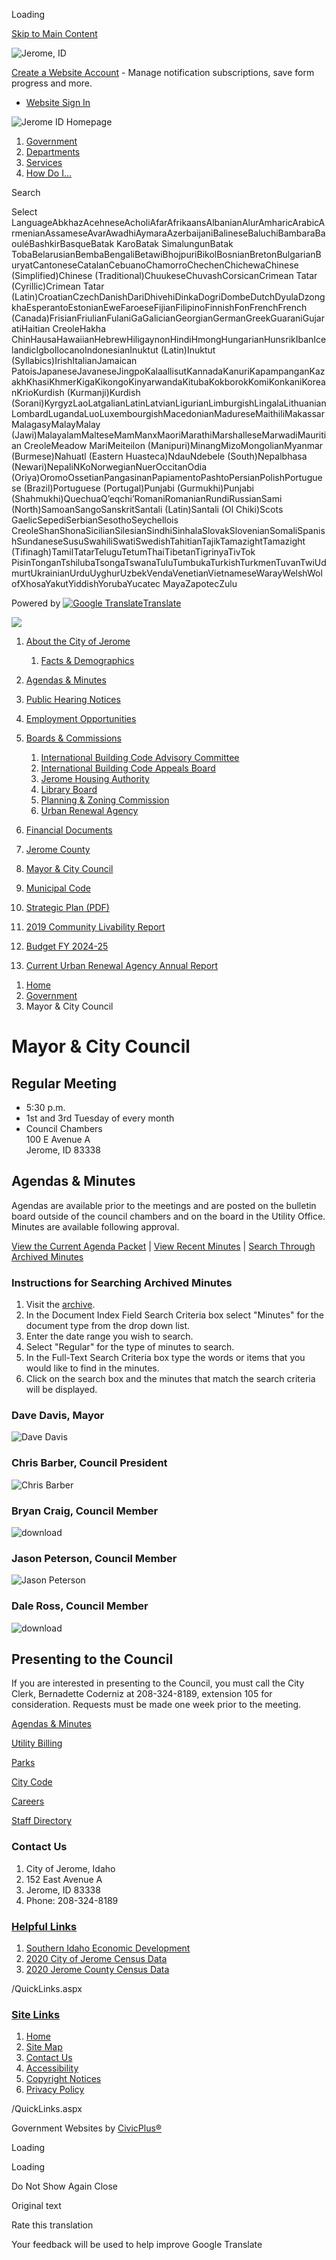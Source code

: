 Loading

[Skip to Main Content](https://www.ci.jerome.id.us/270/Mayor-City-Council/)

![Jerome, ID](https://www.ci.jerome.id.us/ImageRepository/Document?documentID=1416)

[Create a Website Account](https://www.ci.jerome.id.us/MyAccount/ProfileCreate) - Manage notification subscriptions, save form progress and more.   

- [Website Sign In](https://www.ci.jerome.id.us/MyAccount)

![Jerome ID Homepage](https://www.ci.jerome.id.us/ImageRepository/Document?documentID=1422)

1. [Government](https://www.ci.jerome.id.us/27/Government)
2. [Departments](https://www.ci.jerome.id.us/101/Departments)
3. [Services](https://www.ci.jerome.id.us/31/Services)
4. [How Do I...](https://www.ci.jerome.id.us/9/How-Do-I)

Search

Select LanguageAbkhazAcehneseAcholiAfarAfrikaansAlbanianAlurAmharicArabicArmenianAssameseAvarAwadhiAymaraAzerbaijaniBalineseBaluchiBambaraBaouléBashkirBasqueBatak KaroBatak SimalungunBatak TobaBelarusianBembaBengaliBetawiBhojpuriBikolBosnianBretonBulgarianBuryatCantoneseCatalanCebuanoChamorroChechenChichewaChinese (Simplified)Chinese (Traditional)ChuukeseChuvashCorsicanCrimean Tatar (Cyrillic)Crimean Tatar (Latin)CroatianCzechDanishDariDhivehiDinkaDogriDombeDutchDyulaDzongkhaEsperantoEstonianEweFaroeseFijianFilipinoFinnishFonFrenchFrench (Canada)FrisianFriulianFulaniGaGalicianGeorgianGermanGreekGuaraniGujaratiHaitian CreoleHakha ChinHausaHawaiianHebrewHiligaynonHindiHmongHungarianHunsrikIbanIcelandicIgboIlocanoIndonesianInuktut (Latin)Inuktut (Syllabics)IrishItalianJamaican PatoisJapaneseJavaneseJingpoKalaallisutKannadaKanuriKapampanganKazakhKhasiKhmerKigaKikongoKinyarwandaKitubaKokborokKomiKonkaniKoreanKrioKurdish (Kurmanji)Kurdish (Sorani)KyrgyzLaoLatgalianLatinLatvianLigurianLimburgishLingalaLithuanianLombardLugandaLuoLuxembourgishMacedonianMadureseMaithiliMakassarMalagasyMalayMalay (Jawi)MalayalamMalteseMamManxMaoriMarathiMarshalleseMarwadiMauritian CreoleMeadow MariMeiteilon (Manipuri)MinangMizoMongolianMyanmar (Burmese)Nahuatl (Eastern Huasteca)NdauNdebele (South)Nepalbhasa (Newari)NepaliNKoNorwegianNuerOccitanOdia (Oriya)OromoOssetianPangasinanPapiamentoPashtoPersianPolishPortuguese (Brazil)Portuguese (Portugal)Punjabi (Gurmukhi)Punjabi (Shahmukhi)QuechuaQʼeqchiʼRomaniRomanianRundiRussianSami (North)SamoanSangoSanskritSantali (Latin)Santali (Ol Chiki)Scots GaelicSepediSerbianSesothoSeychellois CreoleShanShonaSicilianSilesianSindhiSinhalaSlovakSlovenianSomaliSpanishSundaneseSusuSwahiliSwatiSwedishTahitianTajikTamazightTamazight (Tifinagh)TamilTatarTeluguTetumThaiTibetanTigrinyaTivTok PisinTonganTshilubaTsongaTswanaTuluTumbukaTurkishTurkmenTuvanTwiUdmurtUkrainianUrduUyghurUzbekVendaVenetianVietnameseWarayWelshWolofXhosaYakutYiddishYorubaYucatec MayaZapotecZulu

Powered by [![Google Translate](https://www.gstatic.com/images/branding/googlelogo/1x/googlelogo_color_42x16dp.png)Translate](https://translate.google.com)

![](https://www.ci.jerome.id.us/ImageRepository/Document?documentID=1421)

01. [About the City of Jerome](https://www.ci.jerome.id.us/222/About-the-City-of-Jerome)
    
    1. [Facts &amp; Demographics](https://www.ci.jerome.id.us/223/Facts-Demographics)
02. [Agendas &amp; Minutes](https://www.ci.jerome.id.us/AgendaCenter)
03. [Public Hearing Notices](https://www.ci.jerome.id.us/339/Public-Hearing-Notices)
04. [Employment Opportunities](https://cityofjerome.org/172/Employment-Opportunities)
05. [Boards &amp; Commissions](https://www.ci.jerome.id.us/234/Boards-Commissions)
    
    1. [International Building Code Advisory Committee](https://www.ci.jerome.id.us/235/International-Building-Code-Advisory-Com)
    2. [International Building Code Appeals Board](https://www.ci.jerome.id.us/236/International-Building-Code-Appeals-Boar)
    3. [Jerome Housing Authority](https://www.ci.jerome.id.us/237/Jerome-Housing-Authority)
    4. [Library Board](https://www.ci.jerome.id.us/238/Library-Board)
    5. [Planning &amp; Zoning Commission](https://www.ci.jerome.id.us/268/Planning-Zoning-Commission)
    6. [Urban Renewal Agency](https://www.ci.jerome.id.us/267/Urban-Renewal-Agency)
06. [Financial Documents](https://www.ci.jerome.id.us/165/Accounting-Budgeting)
07. [Jerome County](https://www.jeromecountyid.us)
08. [Mayor &amp; City Council](https://www.ci.jerome.id.us/270/Mayor-City-Council)
09. [Municipal Code](https://codelibrary.amlegal.com/codes/jeromeid/latest/overview)
10. [Strategic Plan (PDF)](https://www.ci.jerome.id.us/DocumentCenter/View/739/Strategic-Plan-Update-Final-May-2020)
11. [2019 Community Livability Report](https://www.ci.jerome.id.us/DocumentCenter/View/528/2019-Jerome-Community-Livability-Report)
12. [Budget FY 2024-25](https://cityofjerome.org/ArchiveCenter/ViewFile/Item/219)
13. [Current Urban Renewal Agency Annual Report](https://www.ci.jerome.id.us/DocumentCenter/View/1500/2024-Jerome-URA-Annual-Report)

<!--THE END-->

1. [Home](https://www.ci.jerome.id.us)
2. [Government](https://www.ci.jerome.id.us/27/Government)
3. Mayor &amp; City Council

# Mayor &amp; City Council

## Regular Meeting

- 5:30 p.m.
- 1st and 3rd Tuesday of every month
- Council Chambers  
  100 E Avenue A  
  Jerome, ID 83338

## Agendas &amp; Minutes

Agendas are available prior to the meetings and are posted on the bulletin board outside of the council chambers and on the board in the Utility Office. Minutes are available following approval.

[View the Current Agenda Packet](https://login.imagesilo.com/PVEsearchURL.aspx?EntID=8454&UserName=Council&password=Jerome%402014&ProjId=10&IndexFields=Date&IndexValues=07%2F21%2F2020&ResultsType=List) | [View Recent Minutes](https://www.ci.jerome.id.us/AgendaCenter/City-Council-4) | [Search Through Archived Minutes](https://login.imagesilo.com/Home/Login)

### Instructions for Searching Archived Minutes

1. Visit the [archive](https://www.ci.jerome.id.us/city-minutes.html).
2. In the Document Index Field Search Criteria box select "Minutes" for the document type from the drop down list.
3. Enter the date range you wish to search.
4. Select "Regular" for the type of minutes to search.
5. In the Full-Text Search Criteria box type the words or items that you would like to find in the minutes.
6. Click on the search box and the minutes that match the search criteria will be displayed.

### Dave Davis, Mayor

![Dave Davis](https://www.ci.jerome.id.us/ImageRepository/Document?documentID=344 "Dave Davis")

### Chris Barber, Council President

![Chris Barber](https://www.ci.jerome.id.us/ImageRepository/Document?documentID=343 "Chris Barber")

### Bryan Craig, Council Member

![download](https://www.ci.jerome.id.us/ImageRepository/Document?documentID=950 "download")

### Jason Peterson, Council Member

![Jason Peterson](https://www.ci.jerome.id.us/ImageRepository/Document?documentID=345 "Jason Peterson")

### Dale Ross, Council Member

![download](https://www.ci.jerome.id.us/ImageRepository/Document?documentID=950 "download")

## Presenting to the Council

If you are interested in presenting to the Council, you must call the City Clerk, Bernadette Coderniz at 208-324-8189, extension 105 for consideration. Requests must be made one week prior to the meeting.

[Agendas &amp; Minutes](https://www.ci.jerome.id.us/agendacenter)

[Utility Billing](https://www.xpressbillpay.com/)

[Parks](https://www.ci.jerome.id.us/197/parks)

[City Code](https://codelibrary.amlegal.com/codes/jeromeid/latest/overview)

[Careers](https://www.ci.jerome.id.us/172/Employment-Opportunities)

[Staff Directory](https://www.ci.jerome.id.us/directory.aspx)

### Contact Us

1. City of Jerome, Idaho
2. 152 East Avenue A
3. Jerome, ID 83338
4. Phone: 208-324-8189

### [Helpful Links](https://www.ci.jerome.id.us/QuickLinks.aspx?CID=39)

1. [Southern Idaho Economic Development](https://www.southernidaho.org)
2. [2020 City of Jerome Census Data](https://www.census.gov/quickfacts/fact/table/jeromecityidaho/PST045223)
3. [2020 Jerome County Census Data](https://www.census.gov/quickfacts/fact/table/jeromecountyidaho/PST045223)

/QuickLinks.aspx

### [Site Links](https://www.ci.jerome.id.us/QuickLinks.aspx?CID=15)

1. [Home](https://www.ci.jerome.id.us)
2. [Site Map](https://www.ci.jerome.id.us/sitemap)
3. [Contact Us](https://www.ci.jerome.id.us/directory)
4. [Accessibility](https://www.ci.jerome.id.us/accessibility)
5. [Copyright Notices](https://www.ci.jerome.id.us/site/copyright)
6. [Privacy Policy](https://www.ci.jerome.id.us/privacy)

/QuickLinks.aspx

Government Websites by [CivicPlus®](https://connect.civicplus.com/referral)

Loading

Loading

Do Not Show Again Close

Original text

Rate this translation

Your feedback will be used to help improve Google Translate